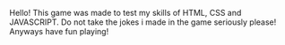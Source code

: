 Hello! This game was made to test my skills of HTML, CSS and JAVASCRIPT. Do not take the jokes i made in the game seriously please! Anyways have fun playing!

